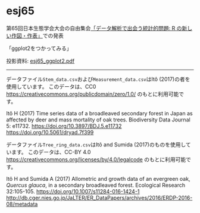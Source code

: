 # esj65
第65回日本生態学会大会の自由集会[「データ解析で出会う統計的問題: R の新しい作図・作表」](http://www.esj.ne.jp/meeting/abst/65/W07.html)での発表

「ggplot2をつかってみる」

投影資料: [esj65_ggplot2.pdf](https://www.dropbox.com/s/ea9vnt5u7g31eht/esj65_ggplot2.pdf?dl=0)

---

データファイル`Stem_data.csv`および`Measurement_data.csv`はItô (2017)の者を使用しています。
このデータは、CC0 https://creativecommons.org/publicdomain/zero/1.0/ のもとに利用可能です。

Itô H (2017) Time series data of a broadleaved secondary forest in Japan as affected by deer and mass mortality of oak trees. Biodiversity Data Journal 5: e11732.
https://doi.org/10.3897/BDJ.5.e11732
https://doi.org/10.5061/dryad.7f399

データファイル`Tree_ring_data.csv`はItô and Sumida (2017)のものを使用しています。
このデータは、CC-BY 4.0 https://creativecommons.org/licenses/by/4.0/legalcode のもとに利用可能です。

Itô H and Sumida A (2017) Allometric and growth data of an evergreen oak, 
_Quercus glauca_, in a secondary broadleaved forest. Ecological Research 32:105-105.
https://doi.org/10.1007/s11284-016-1424-1
http://db.cger.nies.go.jp/JaLTER/ER_DataPapers/archives/2016/ERDP-2016-08/metadata
